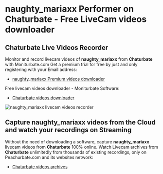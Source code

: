 # naughty_mariaxx Performer on Chaturbate - Free LiveCam videos downloader

## Chaturbate Live Videos Recorder

Monitor and record livecam videos of **naughty_mariaxx** from **Chaturbate** with Moniturbate.com
Get a premium trial for free by just and only registering with your Email address:
* [naughty_mariaxx Premium videos downloader](https://moniturbate.com/request-demo-licence-key.html)

Free livecam videos downloader - Moniturbate Software:
* [Chaturbate videos downloader](https://moniturbate.com/moniturbate-download-software.html)

![naughty_mariaxx livecam videos recorder](https://peachurnet.com/templates/moniturbate-software.png)


## Capture naughty_mariaxx videos from the Cloud and watch your recordings on Streaming

Without the need of downloading a software, capture **naughty_mariaxx** livecam videos from **Chaturbate** 100% online.
Watch Livecam archives from **Chaturbate** unlimitedly from thousands of existing recordings, only on Peachurbate.com and its websites network:
* [Chaturbate videos archives](https://peachurnet.com/)